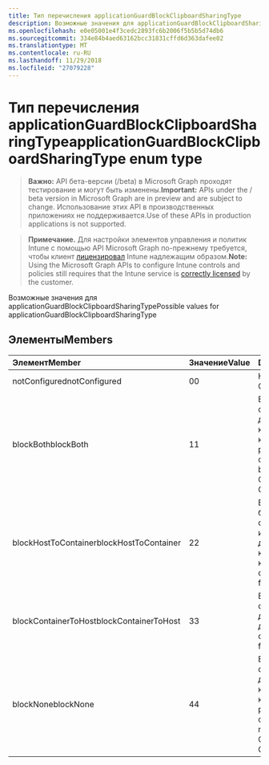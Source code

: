 ```yaml
---
title: Тип перечисления applicationGuardBlockClipboardSharingType
description: Возможные значения для applicationGuardBlockClipboardSharingType
ms.openlocfilehash: e0e05001e4f3cedc2893fc6b2006f5b5b5d74db6
ms.sourcegitcommit: 334e84b4aed63162bcc31831cffd6d363dafee02
ms.translationtype: MT
ms.contentlocale: ru-RU
ms.lasthandoff: 11/29/2018
ms.locfileid: "27079228"
---
```

# <a name="applicationguardblockclipboardsharingtype-enum-type"></a><span data-ttu-id="66e24-103">Тип перечисления applicationGuardBlockClipboardSharingType</span><span class="sxs-lookup"><span data-stu-id="66e24-103">applicationGuardBlockClipboardSharingType enum type</span></span>

> <span data-ttu-id="66e24-104">**Важно:** API бета-версии (/beta) в Microsoft Graph проходят тестирование и могут быть изменены.</span><span class="sxs-lookup"><span data-stu-id="66e24-104">**Important:** APIs under the / beta version in Microsoft Graph are in preview and are subject to change.</span></span> <span data-ttu-id="66e24-105">Использование этих API в производственных приложениях не поддерживается.</span><span class="sxs-lookup"><span data-stu-id="66e24-105">Use of these APIs in production applications is not supported.</span></span>

> <span data-ttu-id="66e24-106">**Примечание.** Для настройки элементов управления и политик Intune с помощью API Microsoft Graph по-прежнему требуется, чтобы клиент [лицензировал](https://go.microsoft.com/fwlink/?linkid=839381) Intune надлежащим образом.</span><span class="sxs-lookup"><span data-stu-id="66e24-106">**Note:** Using the Microsoft Graph APIs to configure Intune controls and policies still requires that the Intune service is [correctly licensed](https://go.microsoft.com/fwlink/?linkid=839381) by the customer.</span></span>

<span data-ttu-id="66e24-107">Возможные значения для applicationGuardBlockClipboardSharingType</span><span class="sxs-lookup"><span data-stu-id="66e24-107">Possible values for applicationGuardBlockClipboardSharingType</span></span>
## <a name="members"></a><span data-ttu-id="66e24-108">Элементы</span><span class="sxs-lookup"><span data-stu-id="66e24-108">Members</span></span>
|<span data-ttu-id="66e24-109">Элемент</span><span class="sxs-lookup"><span data-stu-id="66e24-109">Member</span></span>|<span data-ttu-id="66e24-110">Значение</span><span class="sxs-lookup"><span data-stu-id="66e24-110">Value</span></span>|<span data-ttu-id="66e24-111">Description</span><span class="sxs-lookup"><span data-stu-id="66e24-111">Description</span></span>|
|:---|:---|:---|
|<span data-ttu-id="66e24-112">notConfigured</span><span class="sxs-lookup"><span data-stu-id="66e24-112">notConfigured</span></span>|<span data-ttu-id="66e24-113">0</span><span class="sxs-lookup"><span data-stu-id="66e24-113">0</span></span>|<span data-ttu-id="66e24-114">Не настроен</span><span class="sxs-lookup"><span data-stu-id="66e24-114">Not Configured</span></span>|
|<span data-ttu-id="66e24-115">blockBoth</span><span class="sxs-lookup"><span data-stu-id="66e24-115">blockBoth</span></span>|<span data-ttu-id="66e24-116">1</span><span class="sxs-lookup"><span data-stu-id="66e24-116">1</span></span>|<span data-ttu-id="66e24-117">Буфер обмена блока совместный доступ к данным из узла в контейнер и из контейнера для размещения</span><span class="sxs-lookup"><span data-stu-id="66e24-117">Block clipboard to share data both from Host to Container and from Container to Host</span></span>|
|<span data-ttu-id="66e24-118">blockHostToContainer</span><span class="sxs-lookup"><span data-stu-id="66e24-118">blockHostToContainer</span></span>|<span data-ttu-id="66e24-119">2</span><span class="sxs-lookup"><span data-stu-id="66e24-119">2</span></span>|<span data-ttu-id="66e24-120">Буфер обмена блокировки для совместного использования данных из узла, который контейнера</span><span class="sxs-lookup"><span data-stu-id="66e24-120">Block clipboard to share data from Host to Container</span></span>|
|<span data-ttu-id="66e24-121">blockContainerToHost</span><span class="sxs-lookup"><span data-stu-id="66e24-121">blockContainerToHost</span></span>|<span data-ttu-id="66e24-122">3</span><span class="sxs-lookup"><span data-stu-id="66e24-122">3</span></span>|<span data-ttu-id="66e24-123">Буфер обмена блока совместный доступ к данным из контейнера для размещения</span><span class="sxs-lookup"><span data-stu-id="66e24-123">Block clipboard to share data from Container to Host</span></span>|
|<span data-ttu-id="66e24-124">blockNone</span><span class="sxs-lookup"><span data-stu-id="66e24-124">blockNone</span></span>|<span data-ttu-id="66e24-125">4</span><span class="sxs-lookup"><span data-stu-id="66e24-125">4</span></span>|<span data-ttu-id="66e24-126">Буфер обмена блока совместный доступ к данным из узла в контейнер, ни из контейнера для размещения</span><span class="sxs-lookup"><span data-stu-id="66e24-126">Block clipboard to share data neither from Host to Container nor from Container to Host</span></span>|






